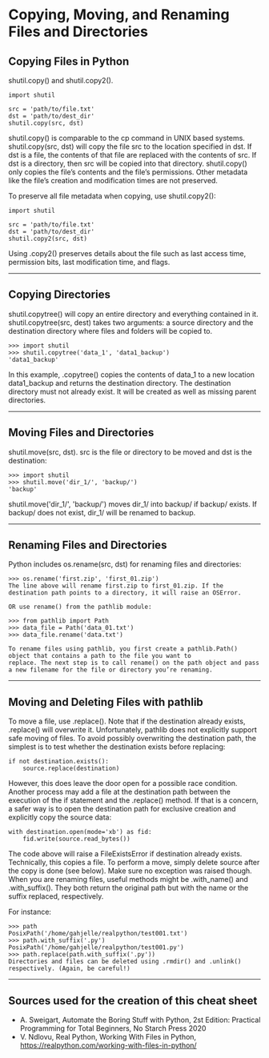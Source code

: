# Copying, Moving, and Renaming Files and Directories

## Copying Files in Python
shutil.copy() and shutil.copy2().
````
import shutil

src = 'path/to/file.txt'
dst = 'path/to/dest_dir'
shutil.copy(src, dst)
````
shutil.copy() is comparable to the cp command in UNIX based systems. shutil.copy(src, dst) will
copy the file src to the location specified in dst. If dst is a file, the contents of that file are replaced with the
contents of src. If dst is a directory, then src will be copied into that directory. shutil.copy() only copies the
file’s contents and the file’s permissions. Other metadata like the file’s creation and modification times are not preserved.

To preserve all file metadata when copying, use shutil.copy2():
````
import shutil

src = 'path/to/file.txt'
dst = 'path/to/dest_dir'
shutil.copy2(src, dst)
````
Using .copy2() preserves details about the file such as last access time, permission bits, last modification time, and flags.
___

## Copying Directories
shutil.copytree() will copy an entire directory and everything contained in it.
shutil.copytree(src, dest) takes two arguments: a source directory and the destination directory where files and folders will be copied to.
````
>>> import shutil
>>> shutil.copytree('data_1', 'data1_backup')
'data1_backup'
````
In this example, .copytree() copies the contents of data_1 to a new location data1_backup and returns the destination
directory. The destination directory must not already exist. It will be created as well as missing parent directories.
___
## Moving Files and Directories
shutil.move(src, dst).
src is the file or directory to be moved and dst is the destination:
````
>>> import shutil
>>> shutil.move('dir_1/', 'backup/')
'backup'
````
shutil.move('dir_1/', 'backup/') moves dir_1/ into backup/ if backup/ exists. If backup/ does not exist, dir_1/ will be renamed to backup.
___
## Renaming Files and Directories
Python includes os.rename(src, dst) for renaming files and directories:
````
>>> os.rename('first.zip', 'first_01.zip')
The line above will rename first.zip to first_01.zip. If the destination path points to a directory, it will raise an OSError.

OR use rename() from the pathlib module:

>>> from pathlib import Path
>>> data_file = Path('data_01.txt')
>>> data_file.rename('data.txt')

To rename files using pathlib, you first create a pathlib.Path() object that contains a path to the file you want to
replace. The next step is to call rename() on the path object and pass a new filename for the file or directory you’re renaming.
````
___
## Moving and Deleting Files with pathlib

To move a file, use .replace(). Note that if the destination already exists, .replace() will overwrite it. Unfortunately,
pathlib does not explicitly support safe moving of files. To avoid possibly overwriting the destination path, the simplest
is to test whether the destination exists before replacing:
````
if not destination.exists():
    source.replace(destination)
````
However, this does leave the door open for a possible race condition. Another process may add a file at the
destination path between the execution of the if statement and the .replace() method. If that is a concern, a safer
way is to open the destination path for exclusive creation and explicitly copy the source data:
````
with destination.open(mode='xb') as fid:
    fid.write(source.read_bytes())
````
The code above will raise a FileExistsError if destination already exists. Technically, this copies a file.
To perform a move, simply delete source after the copy is done (see below). Make sure no exception was raised though.
When you are renaming files, useful methods might be .with_name() and .with_suffix(). They both return the original path
but with the name or the suffix replaced, respectively.

For instance:
````
>>> path
PosixPath('/home/gahjelle/realpython/test001.txt')
>>> path.with_suffix('.py')
PosixPath('/home/gahjelle/realpython/test001.py')
>>> path.replace(path.with_suffix('.py'))
Directories and files can be deleted using .rmdir() and .unlink() respectively. (Again, be careful!)
````
___
## Sources used for the creation of this cheat sheet
- A. Sweigart, Automate the Boring Stuff with Python, 2st Edition:
    Practical Programming for Total Beginners, No Starch Press 2020
- V. Ndlovu, Real Python, Working With Files in Python, https://realpython.com/working-with-files-in-python/
